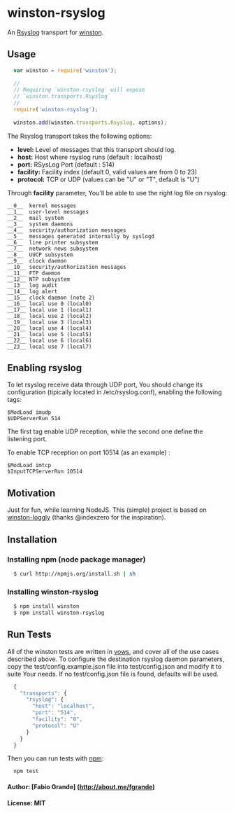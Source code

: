 # winston-rsyslog

An [Rsyslog][0] transport for [winston][1].

## Usage
``` js
  var winston = require('winston');
  
  //
  // Requiring `winston-rsyslog` will expose 
  // `winston.transports.Rsyslog`
  //
  require('winston-rsyslog');
  
  winston.add(winston.transports.Rsyslog, options);
```

The Rsyslog transport takes the following options:

* __level:__ Level of messages that this transport should log.
* __host:__ Host where rsyslog runs (default : localhost)
* __port:__ RSysLog Port (default : 514)
* __facility:__ Facility index (default 0, valid values are from 0 to 23)
* __protocol:__ TCP or UDP (values can be "U" or "T", default is "U")

Through __facility__ parameter, You'll be able to use the right log file on rsyslog:

```
__0__  kernel messages
__1__  user-level messages
__2__  mail system
__3__  system daemons
__4__  security/authorization messages
__5__  messages generated internally by syslogd
__6__  line printer subsystem
__7__  network news subsystem
__8__  UUCP subsystem
__9__  clock daemon
__10__ security/authorization messages
__11__ FTP daemon
__12__ NTP subsystem
__13__ log audit
__14__ log alert
__15__ clock daemon (note 2)
__16__ local use 0 (local0)
__17__ local use 1 (local1)
__18__ local use 2 (local2)
__19__ local use 3 (local3)
__20__ local use 4 (local4)
__21__ local use 5 (local5)
__22__ local use 6 (local6)
__23__ local use 7 (local7)
```

## Enabling rsyslog
To let rsyslog receive data through UDP port, You should change its configuration (tipically located in /etc/rsyslog.conf), enabling the following tags:

```
$ModLoad imudp
$UDPServerRun 514
```

The first tag enable UDP reception, while the second one define the listening port.

To enable TCP reception on port 10514 (as an example) :

```
$ModLoad imtcp
$InputTCPServerRun 10514
```

## Motivation
Just for fun, while learning NodeJS.
This (simple) project is based on [winston-loggly][2] (thanks @indexzero for the inspiration). 

## Installation

### Installing npm (node package manager)

``` bash
  $ curl http://npmjs.org/install.sh | sh
```

### Installing winston-rsyslog

``` bash
  $ npm install winston
  $ npm install winston-rsyslog
```

## Run Tests
All of the winston tests are written in [vows][3], and cover all of the use cases described above. 
To configure the destination rsyslog daemon parameters, copy the test/config.example.json file into test/config.json and modify it to suite Your needs.
If no test/config.json file is found, defaults will be used.

``` js
  {
    "transports": {
      "rsyslog": {
        "host": "localhost",
        "port": "514",
        "facility": "0",
        "protocol": "U"
      }
    } 
  }
```

Then you can run tests with [npm][4]:

```
  npm test
```

#### Author: [Fabio Grande] (http://about.me/fgrande)
#### License: MIT

[0]: http://en.wikipedia.org/wiki/Rsyslog
[1]: https://github.com/flatiron/winston
[2]: https://github.com/indexzero/winston-loggly
[3]: http://vowsjs.org
[4]: http://npmjs.org
